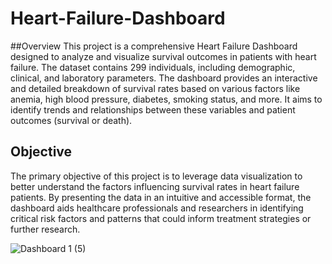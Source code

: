 # Heart-Failure-Dashboard

##Overview
This project is a comprehensive Heart Failure Dashboard designed to analyze and visualize survival outcomes in patients with heart failure. The dataset contains 299 individuals, including demographic, clinical, and laboratory parameters. The dashboard provides an interactive and detailed breakdown of survival rates based on various factors like anemia, high blood pressure, diabetes, smoking status, and more. It aims to identify trends and relationships between these variables and patient outcomes (survival or death).

## Objective
The primary objective of this project is to leverage data visualization to better understand the factors influencing survival rates in heart failure patients. By presenting the data in an intuitive and accessible format, the dashboard aids healthcare professionals and researchers in identifying critical risk factors and patterns that could inform treatment strategies or further research.

![Dashboard 1 (5)](https://github.com/user-attachments/assets/8cadd8be-212c-44a8-a9ef-ad1c814cfb07)
